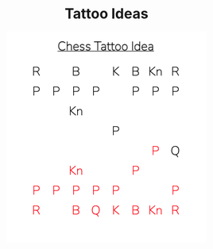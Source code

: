 <h1 align="center"> Tattoo Ideas </h1>

<p align="center">
  <img 
    src='https://github.com/christian-fortin/Tattoo-Ideas/blob/main/images/chess%20abstract.png?raw=true'
  >
</p>
